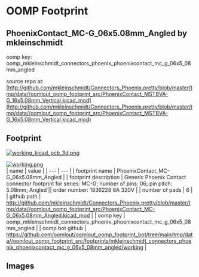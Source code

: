 # OOMP Footprint  
## PhoenixContact_MC-G_06x5.08mm_Angled  by mkleinschmidt  
  
oomp key: oomp_mkleinschmidt_connectors_phoenix_phoenixcontact_mc_g_06x5_08mm_angled  
  
source repo at: [http://github.com/mkleinschmidt/Connectors_Phoenix.pretty/blob/master/tmp/data//oomlout_oomp_footprint_src/PhoenixContact_MSTBVA-G_16x5.08mm_Vertical.kicad_mod](http://github.com/mkleinschmidt/Connectors_Phoenix.pretty/blob/master/tmp/data//oomlout_oomp_footprint_src/PhoenixContact_MSTBVA-G_16x5.08mm_Vertical.kicad_mod)  
## Footprint  
  
[![working_kicad_pcb_3d.png](working_kicad_pcb_3d_600.png)](working_kicad_pcb_3d.png)  
  
[![working.png](working_600.png)](working.png)  
| name | value | 
| --- | --- | 
| footprint name | PhoenixContact_MC-G_06x5.08mm_Angled | 
| footprint description | Generic Phoenix Contact connector footprint for series: MC-G; number of pins: 06; pin pitch: 5.08mm; Angled || order number: 1836228 8A 320V | 
| number of pads | 6 | 
| github path | http://github.com/mkleinschmidt/Connectors_Phoenix.pretty/blob/master/tmp/data//oomlout_oomp_footprint_src/PhoenixContact_MC-G_06x5.08mm_Angled.kicad_mod | 
| oomp key | oomp_mkleinschmidt_connectors_phoenix_phoenixcontact_mc_g_06x5_08mm_angled | 
| oomp bot github | https://github.com/oomlout/oomlout_oomp_footprint_bot/tree/main/tmp/data//oomlout_oomp_footprint_src/footprints/mkleinschmidt_connectors_phoenix_phoenixcontact_mc_g_06x5_08mm_angled/working | 
## Images  
